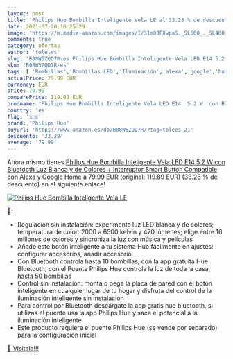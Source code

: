 ```yaml
---
layout: post
title: 'Philips Hue Bombilla Inteligente Vela LE al 33.28 % de descuento'
date: 2021-07-20 16:25:29
image: 'https://m.media-amazon.com/images/I/31m0JFXwpaS._SL500_._SL400_.jpg'
comments: true
category: ofertas
author: 'tole.es'
slug: 'B08W5ZQD7R-es Philips Hue Bombilla Inteligente Vela LED E14 5.2 W con...'
sku: 'B08W5ZQD7R-es'
tags: [ 'Bombillas','Bombillas LED','Iluminación','alexa','google','home','hue','philips','philips hue', ]
actualPrice: 79.99 EUR
currency: EUR
price: 79.99
comparePrice: 119.89 EUR
prodname: 'Philips Hue Bombilla Inteligente Vela LED E14  5.2 W  con Bluetooth  Luz Blanca y de Colores + Interruptor Smart Button  Compatible con Alexa y Google Home'
country: 'es'
flag: '🇪🇸'
brand: 'Philips Hue'
buyurl: 'https://www.amazon.es/dp/B08W5ZQD7R/?tag=tolees-21'
descuento: '33.28'
average: '79.99'
---
```


Ahora mismo tienes [Philips Hue Bombilla Inteligente Vela LED E14  5.2 W  con Bluetooth  Luz Blanca y de Colores + Interruptor Smart Button  Compatible con Alexa y Google Home](https://www.amazon.es/dp/B08W5ZQD7R/?tag=tolees-21) a 79.99 EUR (original: 119.89 EUR) (33.28 %  de descuento) en el siguiente enlace!

[![Philips Hue Bombilla Inteligente Vela LE](https://m.media-amazon.com/images/I/31m0JFXwpaS._SL500_._SL400_.jpg)](https://www.amazon.es/dp/B08W5ZQD7R/?tag=tolees-21)

🔎:

- Regulación sin instalación: experimenta luz LED blanca y de colores; temperatura de color: 2000 a 6500 kelvin y 470 lúmenes; elige entre 16 millones de colores y sincroniza la luz con música y películas
- Añade este botón inteligente a tu sistema Hue fácilmente en ajustes: configurar accesorios, añadir accesorio
- Con Bluetooth controla hasta 10 bombillas, con la app gratuita Hue Bluetooth; con el Puente Philips Hue controla la luz de toda la casa, hasta 50 bombillas
- Control sin instalación: monta o pega la placa de pared con el botón inteligente en cualquier lugar de tu hogar y disfruta del control de la iluminación inteligente sin instalación
- Para control por Bluetooth descárgate la app gratis hue bluetooth, si utilizas el puente usa la app Philips Hue y saca el potencial a la iluminación inteligente
- Este producto requiere el puente Philips Hue (se vende por separado) para la configuración inicial

[🛒 Visítala!!!](https://www.amazon.es/dp/B08W5ZQD7R/?tag=tolees-21)
